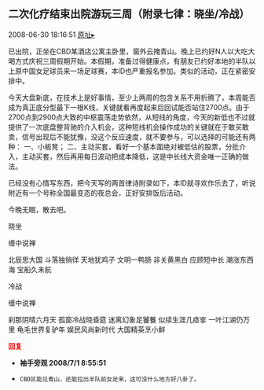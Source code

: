 ## 二次化疗结束出院游玩三周（附录七律：晓坐/冷战）
2008-06-30 18:16:51
[原址▸](http://www.fxgan.com/chan_time/2008_01_06/1078.htm)


已出院，正坐在CBD某酒店公寓主卧里，窗外云掩青山。晚上已约好N人以大吃大喝方式庆祝三周假期开始。本假期，准备过得健康点，有朋友已约好本地的半队以上原中国女足球员来一场足球赛，本ID也严重报名参加。类似的活动，正在紧密安排中。

今天大盘新底，在技术上是好事情，至少上两周的包含关系不用折腾了，本周能否成为真正底分型最下一根K线，关键就看再度起来后回试能否站住2700点。由于2700点到2900点大致的中枢震荡走势依然，从短线的角度，今天的新低也不过就提供了一次底盘整背驰的介入机会，这种短线机会操作成功的关键就在于敢买敢卖，信号出现后不能犹豫，没这个反应速度，就不要参与，可以选择的可能还有两种：
一、小板凳；
二、主动买套，看好一个基本面绝对被低估的股票，分批介入，主动买套，然后再用每日波动把成本降低，这是中长线大资金唯一正确的做法。

已经没有心情写东西，把今天写的两首律诗附录如下，本ID就寻欢作乐去了，听说附近有一个号称全国最变态的夜总会，正好安排饭后活动。

今晚无眠，散去吧。

晓坐

缠中说禅


北辰思大国
斗落独徜徉
天地犹鸡子
文明一鸭肠
非关黄黑白
应顾短中长
潮涨东西海
宝船久未航


冷战

缠中说禅


刹那阴晴六月天
孤窗冷战晓昏筵
迷离幻象足饕餮
似续生涯几痉挛
一叶江湖仍万里
龟毛世界复驴年
娱民风尚新时代
大国精英烹小鲜




<font color='red'>**回复**</font>


- **袖手旁观 2008/7/1 8:55:51**
- ```
  CBD区能见青山，还能拉出半队前女足来，这可没什么地方好八卦了。
  ```
